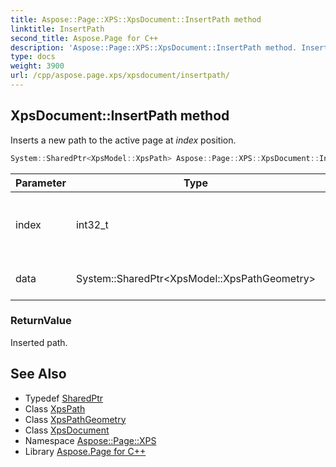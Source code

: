```yaml
---
title: Aspose::Page::XPS::XpsDocument::InsertPath method
linktitle: InsertPath
second_title: Aspose.Page for C++
description: 'Aspose::Page::XPS::XpsDocument::InsertPath method. Inserts a new path to the active page at index  position in C++.'
type: docs
weight: 3900
url: /cpp/aspose.page.xps/xpsdocument/insertpath/
---
```

## XpsDocument::InsertPath method


Inserts a new path to the active page at *index*  position.

```cpp
System::SharedPtr<XpsModel::XpsPath> Aspose::Page::XPS::XpsDocument::InsertPath(int32_t index, System::SharedPtr<XpsModel::XpsPathGeometry> data)
```


| Parameter | Type | Description |
| --- | --- | --- |
| index | int32_t | Position at which a new path should be inserted. |
| data | System::SharedPtr\<XpsModel::XpsPathGeometry\> | The geometry of the path. |

### ReturnValue

Inserted path.

## See Also

* Typedef [SharedPtr](../../../system/sharedptr/)
* Class [XpsPath](../../../aspose.page.xps.xpsmodel/xpspath/)
* Class [XpsPathGeometry](../../../aspose.page.xps.xpsmodel/xpspathgeometry/)
* Class [XpsDocument](../)
* Namespace [Aspose::Page::XPS](../../)
* Library [Aspose.Page for C++](../../../)
